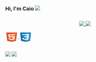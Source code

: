 ### Hi, I'm Caio <img src="https://github.com/TheDudeThatCode/TheDudeThatCode/blob/master/Assets/Hi.gif" width="25px">

##

<div align="center">
  <a href="https://github.com/caiopeternela">
  <img height="180em" src="https://github-readme-stats.vercel.app/api?username=caiopeternela&show_icons=true&custom_title=My Github Stats&theme=midnight-purple&bg_color=2e292d&title_color=96e617&icon_color=e34c26&include_all_commits=true&count_private=true&border_radius=2em&hide_border=true&">
  <img height="180em" src="https://github-readme-stats.vercel.app/api/top-langs/?username=caiopeternela&custom_title=My Favorite Technologies&layout=compact&langs_count=7&theme=midnight-purple&title_color=96e617&icon_color=96e617&bg_color=2e292d&card_width=245em&border_radius=1em&hide_border=true">
</div>
<div style="display: inline_block"><br>
  <img align="center" alt="HTML" height="30" width="40" src="https://raw.githubusercontent.com/devicons/devicon/master/icons/html5/html5-original.svg">
  <img align="center" alt="CSS" height="30" width="40" src="https://raw.githubusercontent.com/devicons/devicon/master/icons/css3/css3-original.svg">
</div>

##

<div>
  <a href = "mailto:caiopeternela.dev@gmail.com"><img src="https://img.shields.io/badge/Gmail-D14836?style=for-the-badge&logo=gmail&logoColor=white" target="_blank"></a>
  <a href="https://www.linkedin.com/in/caiopeternela" target="_blank"><img src="https://img.shields.io/badge/-LinkedIn-%230077B5?style=for-the-badge&logo=linkedin&logoColor=white" target="_blank"></a>
</div>
